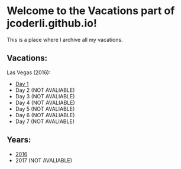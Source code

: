 # Welcome to the Vacations part of jcoderli.github.io!

This is a place where I archive all my vacations.

## Vacations:
Las Vegas (2016):
- [Day 1](https://jcoderli.github,io/journal/vactions/2016/las-vegas/day1)
- Day 2 (NOT AVALIABLE)
- Day 3 (NOT AVALIABLE)
- Day 4 (NOT AVALIABLE)
- Day 5 (NOT AVALIABLE)
- Day 6 (NOT AVALIABLE)
- Day 7 (NOT AVALIABLE)

## Years:
- [2016](https://jcoderli.github,io/journal/vactions/2016/)
- 2017 (NOT AVALIABLE)
